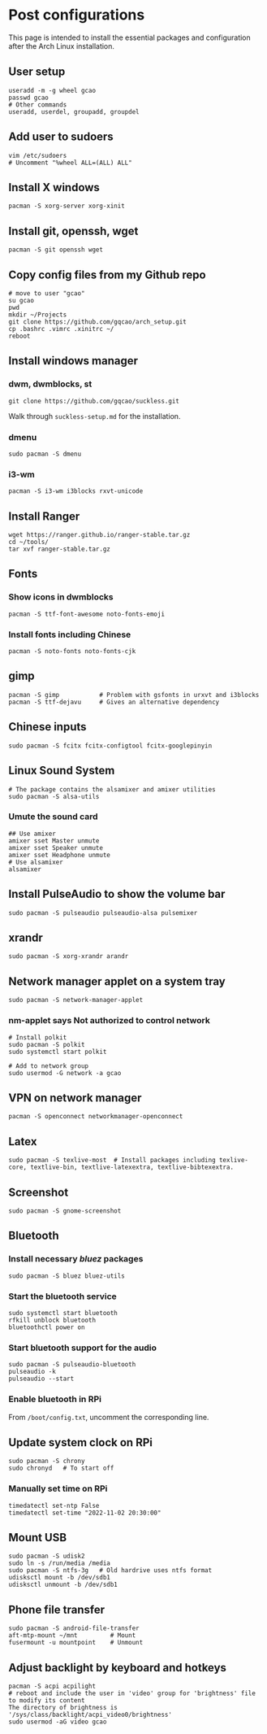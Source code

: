 # Post configurations
This page is intended to install the essential packages and configuration after the Arch Linux installation.

## User setup
```
useradd -m -g wheel gcao
passwd gcao
# Other commands
useradd, userdel, groupadd, groupdel
```
## Add user to sudoers
```
vim /etc/sudoers
# Uncomment "%wheel ALL=(ALL) ALL"
```
## Install X windows
```
pacman -S xorg-server xorg-xinit
```
## Install git, openssh, wget
```
pacman -S git openssh wget
```
## Copy config files from my Github repo
```
# move to user "gcao"
su gcao
pwd
mkdir ~/Projects
git clone https://github.com/gqcao/arch_setup.git
cp .bashrc .vimrc .xinitrc ~/
reboot
```
## Install windows manager
### dwm, dwmblocks, st
```
git clone https://github.com/gqcao/suckless.git
```
Walk through `suckless-setup.md` for the installation.
### dmenu
```
sudo pacman -S dmenu
```
### i3-wm
```
pacman -S i3-wm i3blocks rxvt-unicode
```
## Install Ranger
```
wget https://ranger.github.io/ranger-stable.tar.gz
cd ~/tools/
tar xvf ranger-stable.tar.gz
```
## Fonts
### Show icons in dwmblocks
```
pacman -S ttf-font-awesome noto-fonts-emoji
```
### Install fonts including Chinese
```
pacman -S noto-fonts noto-fonts-cjk
```
## gimp
```
pacman -S gimp           # Problem with gsfonts in urxvt and i3blocks
pacman -S ttf-dejavu     # Gives an alternative dependency
```
## Chinese inputs
```
sudo pacman -S fcitx fcitx-configtool fcitx-googlepinyin
```
## Linux Sound System
```
# The package contains the alsamixer and amixer utilities
sudo pacman -S alsa-utils
```
### Umute the sound card
```
## Use amixer
amixer sset Master unmute
amixer sset Speaker unmute
amixer sset Headphone unmute
# Use alsamixer
alsamixer
```
## Install PulseAudio to show the volume bar
```
sudo pacman -S pulseaudio pulseaudio-alsa pulsemixer
```
## xrandr  
```
sudo pacman -S xorg-xrandr arandr 
```
## Network manager applet on a system tray
```
sudo pacman -S network-manager-applet 
```
### nm-applet says Not authorized to control network
```
# Install polkit
sudo pacman -S polkit
sudo systemctl start polkit

# Add to network group
sudo usermod -G network -a gcao
```
## VPN on network manager
```
pacman -S openconnect networkmanager-openconnect
```
## Latex
```
sudo pacman -S texlive-most  # Install packages including texlive-core, textlive-bin, textlive-latexextra, textlive-bibtexextra.
```
## Screenshot
```
sudo pacman -S gnome-screenshot
```
## Bluetooth
### Install necessary *bluez* packages
```
sudo pacman -S bluez bluez-utils
```
### Start the bluetooth service 
```
sudo systemctl start bluetooth
rfkill unblock bluetooth
bluetoothctl power on
```
### Start bluetooth support for the audio
```
sudo pacman -S pulseaudio-bluetooth
pulseaudio -k
pulseaudio --start
```
### Enable bluetooth in RPi
From `/boot/config.txt`, uncomment the corresponding line.

## Update system clock on RPi
```
sudo pacman -S chrony
sudo chronyd   # To start off
```
### Manually set time on RPi
```
timedatectl set-ntp False
timedatectl set-time "2022-11-02 20:30:00"
```
## Mount USB
```
sudo pacman -S udisk2
sudo ln -s /run/media /media
sudo pacman -S ntfs-3g   # Old hardrive uses ntfs format
udisksctl mount -b /dev/sdb1
udisksctl unmount -b /dev/sdb1
```
## Phone file transfer
```
sudo pacman -S android-file-transfer
aft-mtp-mount ~/mnt         # Mount
fusermount -u mountpoint    # Unmount
```
## Adjust backlight by keyboard and hotkeys
```
pacman -S acpi acpilight
# reboot and include the user in 'video' group for 'brightness' file to modify its content
The directory of brightness is '/sys/class/backlight/acpi_video0/brightness'
sudo usermod -aG video gcao
```
